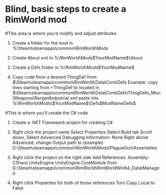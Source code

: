 # Blind, basic steps to create a RimWorld mod

#This area is where you'd modify and adjust attributes
1. Create a folder for the mod in %\Steam\steamapps\common\RimWorld\Mods

2. Create About.xml in %\RimWorld\Mods\$YourModName$\About

3. Create a Defs folder in %\RimWorld\Mods\$YourModName$

4. Copy code from a desired ThingDef from $\Steam\steamapps\common\RimWorld\Data\Core\Defs
Example: copy lines starting from <ThingDef to </ThingDef>
located in: $\Steam\steamapps\common\RimWorld\Data\Core\Defs\ThingDefs_Misc\Weapons\RangedIndustrial.xml
paste into %\RimWorld\Mods\$YourModName$\Defs\$ModNameDefs$
		
#This is where you'll create the C# code
1. Create a .NET Framework project for creating C#

2. Right click the project name
	Select Properties
		Select Build tab
			Scroll down, Select Advanced
				Debugging Information: None
			Right above Advanced, change Output path to (example) D:\Steam\steamapps\common\RimWorld\Mods\PlagueGun\Assemblies
3. Right click the project on the right side
	Add References:
		Assembly-CSharp
		UnityEngine
		UnityEngine.CoreModule
	from D:\Steam\steamapps\common\RimWorld\RimWorldWin64_Data\Managed
4. Right click Properties for both of those references
	Turn Copy Local to False
